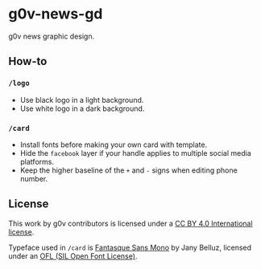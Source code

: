 # g0v-news-gd
g0v news graphic design.

## How-to
### `/logo`
- Use black logo in a light background.
- Use white logo in a dark background.

### `/card`
- Install fonts before making your own card with template.
- Hide the `facebook` layer if your handle applies to multiple social media platforms.
- Keep the higher baseline of the `+` and `-` signs when editing phone number.

## License
This work by g0v contributors is licensed under a [CC BY 4.0 International license](https://creativecommons.org/licenses/by/4.0/).

Typeface used in `/card` is [Fantasque Sans Mono](https://fontlibrary.org/en/font/fantasque-sans-mono) by Jany Belluz, licensed under an [OFL (SIL Open Font License)](http://scripts.sil.org/OFL).
